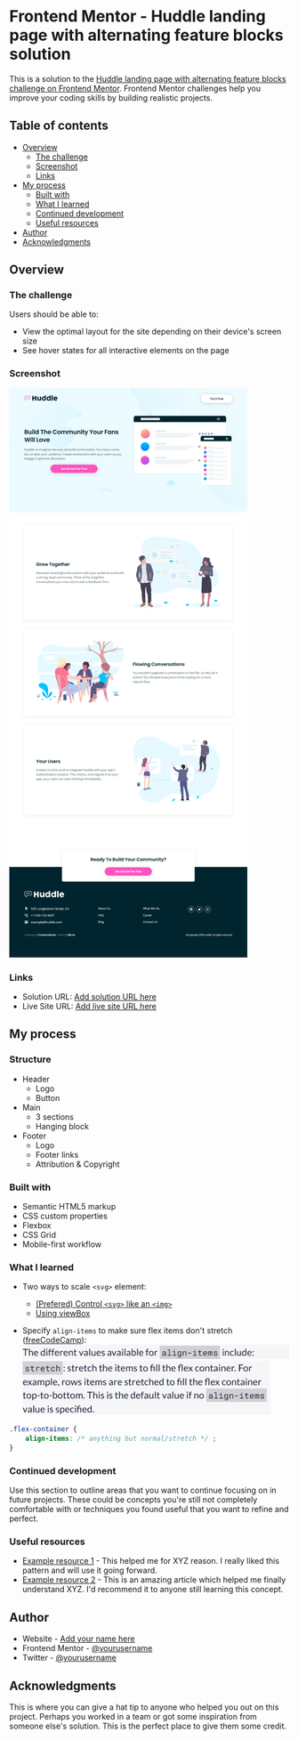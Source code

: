 # Frontend Mentor - Huddle landing page with alternating feature blocks solution

This is a solution to the [Huddle landing page with alternating feature blocks challenge on Frontend Mentor](https://www.frontendmentor.io/challenges/huddle-landing-page-with-alternating-feature-blocks-5ca5f5981e82137ec91a5100). Frontend Mentor challenges help you improve your coding skills by building realistic projects.

## Table of contents

-   [Overview](#overview)
	-   [The challenge](#the-challenge)
	-   [Screenshot](#screenshot)
	-   [Links](#links)
-   [My process](#my-process)
	-   [Built with](#built-with)
	-   [What I learned](#what-i-learned)
	-   [Continued development](#continued-development)
	-   [Useful resources](#useful-resources)
-   [Author](#author)
-   [Acknowledgments](#acknowledgments)

## Overview

### The challenge

Users should be able to:

-   View the optimal layout for the site depending on their device's screen size
-   See hover states for all interactive elements on the page

### Screenshot

![](./screenshot.jpg)

### Links

-   Solution URL: [Add solution URL here](https://your-solution-url.com)
-   Live Site URL: [Add live site URL here](https://your-live-site-url.com)

## My process

### Structure

-   Header
	-   Logo
	-   Button
-   Main
	-   3 sections
	-   Hanging block
-   Footer
	-   Logo
	-   Footer links
	-   Attribution & Copyright

### Built with

-   Semantic HTML5 markup
-   CSS custom properties
-   Flexbox
-   CSS Grid
-   Mobile-first workflow

### What I learned

-   Two ways to scale `<svg>` element:
	- [(Prefered) Control `<svg>` like an `<img>`](https://stackoverflow.com/a/66051530/17673377)
	- [Using viewBox](https://www.youtube.com/watch?v=TBYJ2V1jAlA)

-	Specify `align-items` to make sure flex items don't stretch ([freeCodeCamp](https://www.freecodecamp.org/learn/responsive-web-design/css-flexbox/align-elements-using-the-align-items-property)): 
![](./align-items.jpg)
![](./align-items-normal.jpg)

```css
.flex-container {
	align-items: /* anything but normal/stretch */ ;
}
```

### Continued development

Use this section to outline areas that you want to continue focusing on in future projects. These could be concepts you're still not completely comfortable with or techniques you found useful that you want to refine and perfect.

### Useful resources

-   [Example resource 1](https://www.example.com) - This helped me for XYZ reason. I really liked this pattern and will use it going forward.
-   [Example resource 2](https://www.example.com) - This is an amazing article which helped me finally understand XYZ. I'd recommend it to anyone still learning this concept.

## Author

-   Website - [Add your name here](https://www.your-site.com)
-   Frontend Mentor - [@yourusername](https://www.frontendmentor.io/profile/yourusername)
-   Twitter - [@yourusername](https://www.twitter.com/yourusername)

## Acknowledgments

This is where you can give a hat tip to anyone who helped you out on this project. Perhaps you worked in a team or got some inspiration from someone else's solution. This is the perfect place to give them some credit.
